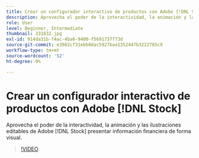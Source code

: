 ```yaml
---
title: Crear un configurador interactivo de productos con Adobe [!DNL Stock]
description: Aprovecha el poder de la interactividad, la animación y las ilustraciones editables de Adobe [!DNL Stock] presentar información financiera de forma visual
role: User
level: Beginner, Intermediate
thumbnail: 331832.jpg
exl-id: 914da31b-f4ac-4ba6-9400-f5691737f73d
source-git-commit: e3982cf31ebb0dac5927baa1352447b3222785c9
workflow-type: tm+mt
source-wordcount: '52'
ht-degree: 0%

---
```


# Crear un configurador interactivo de productos con Adobe [!DNL Stock]

Aprovecha el poder de la interactividad, la animación y las ilustraciones editables de Adobe [!DNL Stock] presentar información financiera de forma visual.

>[!VIDEO](https://video.tv.adobe.com/v/331832?hidetitle=true)
